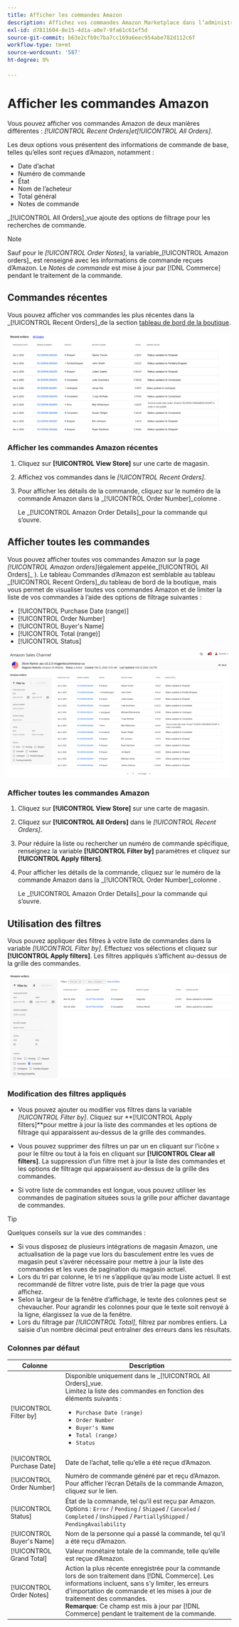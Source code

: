 ```yaml
---
title: Afficher les commandes Amazon
description: Affichez vos commandes Amazon Marketplace dans l’administrateur Adobe Commerce ou Magento Open Source.
exl-id: d7811604-8e15-4d1a-a0e7-9fa61c61ef5d
source-git-commit: b63e2cfb9c7ba7cc169a6eec954abe782d112c6f
workflow-type: tm+mt
source-wordcount: '587'
ht-degree: 0%

---
```


# Afficher les commandes Amazon

Vous pouvez afficher vos commandes Amazon de deux manières différentes : _[!UICONTROL Recent Orders]_et_[!UICONTROL All Orders]_.

Les deux options vous présentent des informations de commande de base, telles qu’elles sont reçues d’Amazon, notamment :

- Date d’achat
- Numéro de commande
- État
- Nom de l’acheteur
- Total général
- Notes de commande

_[!UICONTROL All Orders]_vue ajoute des options de filtrage pour les recherches de commande.

>[!NOTE]
>
>Sauf pour le _[!UICONTROL Order Notes]_, la variable_[!UICONTROL Amazon orders]_ est renseigné avec les informations de commande reçues d’Amazon. Le _Notes de commande_ est mise à jour par [!DNL Commerce] pendant le traitement de la commande.

## Commandes récentes

Vous pouvez afficher vos commandes les plus récentes dans la _[!UICONTROL Recent Orders]_de la section [tableau de bord de la boutique](./amazon-store-dashboard.md).

![Commandes récentes](assets/amazon-recent-orders-imported.png)

### Afficher les commandes Amazon récentes

1. Cliquez sur **[!UICONTROL View Store]** sur une carte de magasin.

1. Affichez vos commandes dans le _[!UICONTROL Recent Orders]_.

1. Pour afficher les détails de la commande, cliquez sur le numéro de la commande Amazon dans la _[!UICONTROL Order Number]_colonne .

   Le _[!UICONTROL Amazon Order Details]_pour la commande qui s’ouvre.

## Afficher toutes les commandes

Vous pouvez afficher toutes vos commandes Amazon sur la page _[!UICONTROL Amazon orders]_(également appelée_[!UICONTROL All Orders]_ ). Le tableau Commandes d’Amazon est semblable au tableau _[!UICONTROL Recent Orders]_du tableau de bord de la boutique, mais vous permet de visualiser toutes vos commandes Amazon et de limiter la liste de vos commandes à l’aide des options de filtrage suivantes :

- [!UICONTROL Purchase Date (range)]
- [!UICONTROL Order Number]
- [!UICONTROL Buyer's Name]
- [!UICONTROL Total (range)]
- [!UICONTROL Status]

![Commandes Amazon](assets/amazon-orders-list-all.png)

### Afficher toutes les commandes Amazon

1. Cliquez sur **[!UICONTROL View Store]** sur une carte de magasin.

1. Cliquez sur **[!UICONTROL All Orders]** dans le _[!UICONTROL Recent Orders]_.

1. Pour réduire la liste ou rechercher un numéro de commande spécifique, renseignez la variable **[!UICONTROL Filter by]** paramètres et cliquez sur **[!UICONTROL Apply filters]**.

1. Pour afficher les détails de la commande, cliquez sur le numéro de la commande Amazon dans la _[!UICONTROL Order Number]_colonne .

   Le _[!UICONTROL Amazon Order Details]_pour la commande qui s’ouvre.

## Utilisation des filtres

Vous pouvez appliquer des filtres à votre liste de commandes dans la variable _[!UICONTROL Filter by]_. Effectuez vos sélections et cliquez sur **[!UICONTROL Apply filters]**. Les filtres appliqués s’affichent au-dessus de la grille des commandes.

![Filtres pour l’affichage des commandes Amazon](assets/amazon-orders-filter-view.png)

### Modification des filtres appliqués

- Vous pouvez ajouter ou modifier vos filtres dans la variable _[!UICONTROL Filter by]_. Cliquez sur **[!UICONTROL Apply filters]**pour mettre à jour la liste des commandes et les options de filtrage qui apparaissent au-dessus de la grille des commandes.

- Vous pouvez supprimer des filtres un par un en cliquant sur l’icône `x` pour le filtre ou tout à la fois en cliquant sur **[!UICONTROL Clear all filters]**. La suppression d’un filtre met à jour la liste des commandes et les options de filtrage qui apparaissent au-dessus de la grille des commandes.

- Si votre liste de commandes est longue, vous pouvez utiliser les commandes de pagination situées sous la grille pour afficher davantage de commandes.

>[!TIP]
>
>Quelques conseils sur la vue des commandes :
>
>- Si vous disposez de plusieurs intégrations de magasin Amazon, une actualisation de la page vue lors du basculement entre les vues de magasin peut s’avérer nécessaire pour mettre à jour la liste des commandes et les vues de pagination du magasin actuel.
>- Lors du tri par colonne, le tri ne s’applique qu’au mode Liste actuel. Il est recommandé de filtrer votre liste, puis de trier la page que vous affichez.
>- Selon la largeur de la fenêtre d’affichage, le texte des colonnes peut se chevaucher. Pour agrandir les colonnes pour que le texte soit renvoyé à la ligne, élargissez la vue de la fenêtre.
>- Lors du filtrage par _[!UICONTROL Total]_, filtrez par nombres entiers. La saisie d’un nombre décimal peut entraîner des erreurs dans les résultats.


### Colonnes par défaut

| Colonne | Description |
|---|---|
| [!UICONTROL Filter by] | Disponible uniquement dans le _[!UICONTROL All Orders]_vue.<br>Limitez la liste des commandes en fonction des éléments suivants :<ul><li>`Purchase Date (range)`</li><li>`Order Number`</li><li>`Buyer's Name`</li><li>`Total (range)`</li><li>`Status`</li></ul> |
| [!UICONTROL Purchase Date] | Date de l’achat, telle qu’elle a été reçue d’Amazon. |
| [!UICONTROL Order Number] | Numéro de commande généré par et reçu d’Amazon. Pour afficher l’écran Détails de la commande Amazon, cliquez sur le lien. |
| [!UICONTROL Status] | État de la commande, tel qu’il est reçu par Amazon. Options : `Error` / `Pending` / `Shipped` / `Canceled` / `Completed` / `Unshipped` / `PartiallyShipped` / `PendingAvailability` |
| [!UICONTROL Buyer's Name] | Nom de la personne qui a passé la commande, tel qu’il a été reçu d’Amazon. |
| [!UICONTROL Grand Total] | Valeur monétaire totale de la commande, telle qu’elle est reçue d’Amazon. |
| [!UICONTROL Order Notes] | Action la plus récente enregistrée pour la commande lors de son traitement dans [!DNL Commerce]. Les informations incluent, sans s’y limiter, les erreurs d’importation de commande et les mises à jour de traitement des commandes.<br>**Remarque**: Ce champ est mis à jour par [!DNL Commerce] pendant le traitement de la commande. |
